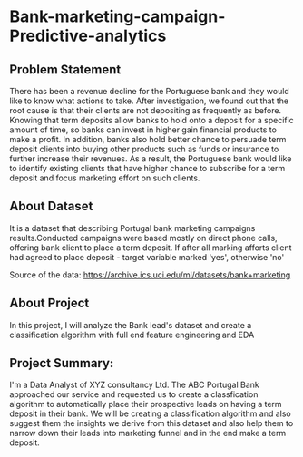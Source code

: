 # Bank-marketing-campaign-Predictive-analytics
## Problem Statement
There has been a revenue decline for the Portuguese bank and they would like to know what actions to take. After investigation, we found out that the root cause is that their clients are not depositing as frequently as before. Knowing that term deposits allow banks to hold onto a deposit for a specific amount of time, so banks can invest in higher gain financial products to make a profit. In addition, banks also hold better chance to persuade term deposit clients into buying other products such as funds or insurance to further increase their revenues. As a result, the Portuguese bank would like to identify existing clients that have higher chance to subscribe for a term deposit and focus marketing effort on such clients.

## About Dataset
It is a dataset that describing Portugal bank marketing campaigns results.Conducted campaigns were based mostly on direct phone calls, offering bank client to place a term deposit. If after all marking afforts client had agreed to place deposit - target variable marked 'yes', otherwise 'no'

Source of the data: https://archive.ics.uci.edu/ml/datasets/bank+marketing

## About Project
In this project, I will analyze the Bank lead's dataset and create a classification algorithm with full end feature engineering and EDA

## Project Summary:
I'm a Data Analyst of XYZ consultancy Ltd. The ABC Portugal Bank approached our service and requested us to create a classfication algorithm to automatically place their prospective leads on having a term deposit in their bank. We will be creating a classification algorithm and also suggest them the insights we derive from this dataset and also help them to narrow down their leads into marketing funnel and in the end make a term deposit.
